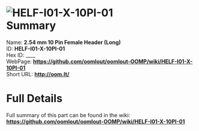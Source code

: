 
![HELF-I01-X-10PI-01](https://github.com/oomlout/oomlout-OOMP/blob/master/parts/HELF-I01-X-10PI-01/HELF-I01-X-10PI-01_420.jpg)   
Summary
=================
  
Name: __2.54 mm 10 Pin Female Header (Long)__    
ID: __HELF-I01-X-10PI-01__   
Hex ID: ____   
WebPage: __https://github.com/oomlout/oomlout-OOMP/wiki/HELF-I01-X-10PI-01__   
Short URL: __http://oom.lt/__   

Full Details
==========================
Full summary of this part can be found in the wiki:   
__https://github.com/oomlout/oomlout-OOMP/wiki/HELF-I01-X-10PI-01__    

